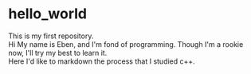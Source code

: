 # hello_world
This is my first repository.  
Hi My name is Eben, and I'm fond of programming. Though I'm a rookie now, I'll try my best to learn it.  
Here I'd like to markdown the process that I studied c++.  
